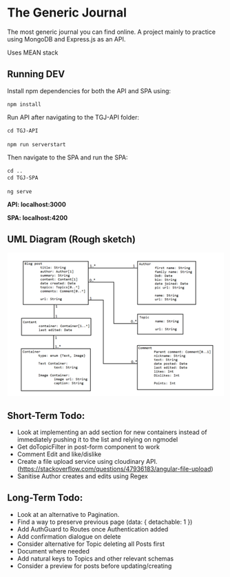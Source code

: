 # The Generic Journal
The most generic journal you can find online.
A project mainly to practice using MongoDB and Express.js as an API.

Uses MEAN stack 

## Running DEV

Install npm dependencies for both the API and SPA using:

```
npm install
```

Run API after navigating to the TGJ-API folder:

```
cd TGJ-API

npm run serverstart
```

Then navigate to the SPA and run the SPA:

```
cd ..
cd TGJ-SPA

ng serve
```

**API: localhost:3000**

**SPA: localhost:4200**

## UML Diagram (Rough sketch)

![UML Diagram](https://github.com/jaaferh/thegenericjournal/blob/main/UML%20Diagram.png)

## Short-Term Todo:

- Look at implementing an add section for new containers instead of immediately pushing it to the list and relying on ngmodel
- Get doTopicFilter in post-form component to work
- Comment Edit and like/dislike
- Create a file upload service using cloudinary API. (https://stackoverflow.com/questions/47936183/angular-file-upload)
- Sanitise Author creates and edits using Regex

## Long-Term Todo: 

- Look at an alternative to Pagination.
- Find a way to preserve previous page (data: { detachable: 1 })
- Add AuthGuard to Routes once Authentication added
- Add confirmation dialogue on delete
- Consider alternative for Topic deleting all Posts first
- Document where needed
- Add natural keys to Topics and other relevant schemas
- Consider a preview for posts before updating/creating